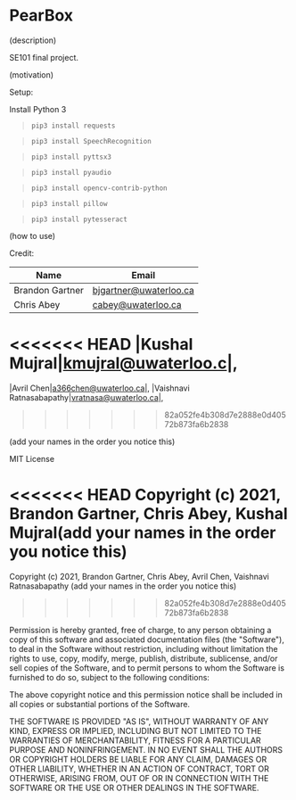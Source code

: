 # PearBox

(description)

SE101 final project.

(motivation)

Setup:

Install Python 3

> `pip3 install requests`

> `pip3 install SpeechRecognition`

> `pip3 install pyttsx3`

> `pip3 install pyaudio`

> `pip3 install opencv-contrib-python`

> `pip3 install pillow`

> `pip3 install pytesseract`

(how to use)

Credit:

|Name|Email|
|----|-----|
|Brandon Gartner|bjgartner@uwaterloo.ca|,
|Chris Abey|cabey@uwaterloo.ca|,
<<<<<<< HEAD
|Kushal Mujral|kmujral@uwaterloo.c|,
=======
|Avril Chen|a366chen@uwaterloo.ca|,
|Vaishnavi Ratnasabapathy|vratnasa@uwaterloo.ca|,
>>>>>>> 82a052fe4b308d7e2888e0d40572b873fa6b2838

(add your names in the order you notice this)

MIT License

<<<<<<< HEAD
Copyright (c) 2021, Brandon Gartner, Chris Abey, Kushal Mujral(add your names in the order you notice this)
=======
Copyright (c) 2021, Brandon Gartner, Chris Abey, Avril Chen, Vaishnavi Ratnasabapathy (add your names in the order you notice this)
>>>>>>> 82a052fe4b308d7e2888e0d40572b873fa6b2838

Permission is hereby granted, free of charge, to any person obtaining a copy
of this software and associated documentation files (the "Software"), to deal
in the Software without restriction, including without limitation the rights
to use, copy, modify, merge, publish, distribute, sublicense, and/or sell
copies of the Software, and to permit persons to whom the Software is
furnished to do so, subject to the following conditions:

The above copyright notice and this permission notice shall be included in all
copies or substantial portions of the Software.

THE SOFTWARE IS PROVIDED "AS IS", WITHOUT WARRANTY OF ANY KIND, EXPRESS OR
IMPLIED, INCLUDING BUT NOT LIMITED TO THE WARRANTIES OF MERCHANTABILITY,
FITNESS FOR A PARTICULAR PURPOSE AND NONINFRINGEMENT. IN NO EVENT SHALL THE
AUTHORS OR COPYRIGHT HOLDERS BE LIABLE FOR ANY CLAIM, DAMAGES OR OTHER
LIABILITY, WHETHER IN AN ACTION OF CONTRACT, TORT OR OTHERWISE, ARISING FROM,
OUT OF OR IN CONNECTION WITH THE SOFTWARE OR THE USE OR OTHER DEALINGS IN THE
SOFTWARE.
